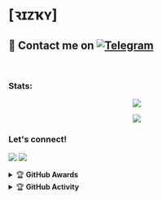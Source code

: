 # [ꝛɪᴢҡʏ]

## 📨 Contact me on [![Telegram](https://img.shields.io/badge/telegram-1b77FF.svg?style=for-the-badge&logo=telegram)](https://t.me/riizzvbss) 
<br>

### Stats:
<p align="center"><a href="https://github.com/Onlymeriz"><img src="https://github-readme-stats.vercel.app/api?username=Onlymeriz&show_icons=true&theme=radical"></a></p>
<p align="center"><a href="https://github.com/Onlymeriz"><img src="https://github-readme-stats.vercel.app/api/top-langs/?username=Onlymeriz&theme=radical&layout=compact"></a></p> 

### Let's connect!
<p>
    <a href="https://t.me/riizzvbss" target="blank"><img src="https://img.shields.io/badge/@riizzvbss-30302f?style=flat&logo=telegram" /></a>
    <a href="https://instagram.com/ranandam_" target="blank"><img src="https://img.shields.io/badge/@ranandam_-30302f?style=flat&logo=instagram" /></a>
</p>
<details>
    <summary>&#127942 <b>GitHub Awards</b></summary><br/>

![Github Trophy](https://github-profile-trophy.vercel.app/?username=phaticusthiccy)

</details>

<details>
    <summary>&#127942 <b>GitHub Activity</b></summary><br/>

![Metrics](https://metrics.lecoq.io/Onlymeriz?template=classic&repositories.forks=true&languages=1&languages.colors=github&languages.threshold=0%25&config.timezone=Asia%2FJakarta)

</details>
